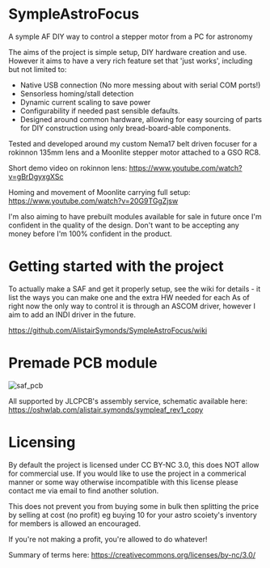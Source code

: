 # SympleAstroFocus
A symple AF DIY way to control a stepper motor from a PC for astronomy

The aims of the project is simple setup, DIY hardware creation and use. However it aims to have a very rich feature set that 'just works', including but not limited to:
* Native USB connection (No more messing about with serial COM ports!)
* Sensorless homing/stall detection
* Dynamic current scaling to save power
* Configurability if needed past sensible defaults.
* Designed around common hardware, allowing for easy sourcing of parts for DIY construction using only bread-board-able components.

Tested and developed around my custom Nema17 belt driven focuser for a rokinnon 135mm lens and a Moonlite stepper motor attached to a GSO RC8. 

Short demo video on rokinnon lens: https://www.youtube.com/watch?v=gBrDgyxgXSc

Homing and movement of Moonlite carrying full setup: https://www.youtube.com/watch?v=20G9TGgZjsw 

I'm also aiming to have prebuilt modules available for sale in future once I'm confident in the quality of the design. Don't want to be accepting any money before I'm 100% confident in the product.

# Getting started with the project

To actually make a SAF and get it properly setup, see the wiki for details - it list the ways you can make one and the extra HW needed for each
As of right now the only way to control it is through an ASCOM driver, however I aim to add an INDI driver in the future.

https://github.com/AlistairSymonds/SympleAstroFocus/wiki

# Premade PCB module

![saf_pcb](https://user-images.githubusercontent.com/5210224/174461619-b2c8f1a6-9a44-44a0-a194-0b4afad55e60.jpg)

All supported by JLCPCB's assembly service, schematic available here:
https://oshwlab.com/alistair.symonds/sympleaf_rev1_copy

# Licensing
By default the project is licensed under CC BY-NC 3.0, this does NOT allow for commercial use. If you would like to use the project in a commerical manner or 
some way otherwise incompatible with this license please contact me via email to find another solution.

This does not prevent you from buying some in bulk then splitting the price by selling at cost (no profit) eg buying 10 for your astro scoiety's inventory for members is allowed an encouraged.

If you're not making a profit, you're allowed to do whatever! 

Summary of terms here: https://creativecommons.org/licenses/by-nc/3.0/
